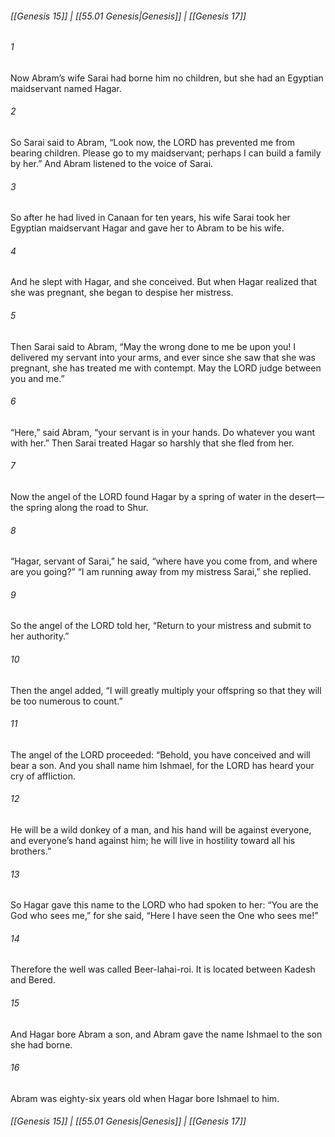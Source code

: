 
###### [[Genesis 15]] | [[55.01 Genesis|Genesis]] | [[Genesis 17]]

###### 1
Now Abram’s wife Sarai had borne him no children, but she had an Egyptian maidservant named Hagar.
###### 2
So Sarai said to Abram, “Look now, the LORD has prevented me from bearing children. Please go to my maidservant; perhaps I can build a family by her.” And Abram listened to the voice of Sarai.
###### 3
So after he had lived in Canaan for ten years, his wife Sarai took her Egyptian maidservant Hagar and gave her to Abram to be his wife.
###### 4
And he slept with Hagar, and she conceived. But when Hagar realized that she was pregnant, she began to despise her mistress.
###### 5
Then Sarai said to Abram, “May the wrong done to me be upon you! I delivered my servant into your arms, and ever since she saw that she was pregnant, she has treated me with contempt. May the LORD judge between you and me.”
###### 6
“Here,” said Abram, “your servant is in your hands. Do whatever you want with her.” Then Sarai treated Hagar so harshly that she fled from her.
###### 7
Now the angel of the LORD found Hagar by a spring of water in the desert—the spring along the road to Shur.
###### 8
“Hagar, servant of Sarai,” he said, “where have you come from, and where are you going?” “I am running away from my mistress Sarai,” she replied.
###### 9
So the angel of the LORD told her, “Return to your mistress and submit to her authority.”
###### 10
Then the angel added, “I will greatly multiply your offspring so that they will be too numerous to count.”
###### 11
The angel of the LORD proceeded: “Behold, you have conceived and will bear a son. And you shall name him Ishmael, for the LORD has heard your cry of affliction.
###### 12
He will be a wild donkey of a man, and his hand will be against everyone, and everyone’s hand against him; he will live in hostility toward all his brothers.”
###### 13
So Hagar gave this name to the LORD who had spoken to her: “You are the God who sees me,” for she said, “Here I have seen the One who sees me!”
###### 14
Therefore the well was called Beer-lahai-roi. It is located between Kadesh and Bered.
###### 15
And Hagar bore Abram a son, and Abram gave the name Ishmael to the son she had borne.
###### 16
Abram was eighty-six years old when Hagar bore Ishmael to him.

###### [[Genesis 15]] | [[55.01 Genesis|Genesis]] | [[Genesis 17]]
